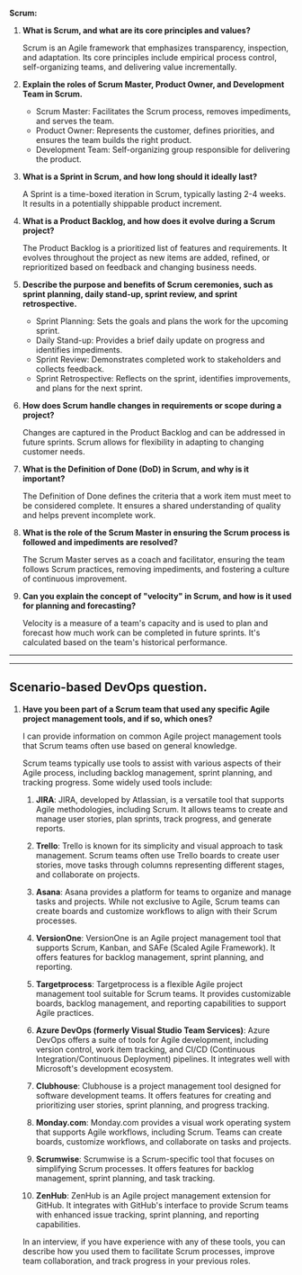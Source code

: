 **Scrum:**

1. **What is Scrum, and what are its core principles and values?**

   Scrum is an Agile framework that emphasizes transparency, inspection, and adaptation. Its core principles include empirical process control, self-organizing teams, and delivering value incrementally.

2. **Explain the roles of Scrum Master, Product Owner, and Development Team in Scrum.**

   - Scrum Master: Facilitates the Scrum process, removes impediments, and serves the team.
   - Product Owner: Represents the customer, defines priorities, and ensures the team builds the right product.
   - Development Team: Self-organizing group responsible for delivering the product.

3. **What is a Sprint in Scrum, and how long should it ideally last?**

   A Sprint is a time-boxed iteration in Scrum, typically lasting 2-4 weeks. It results in a potentially shippable product increment.

4. **What is a Product Backlog, and how does it evolve during a Scrum project?**

   The Product Backlog is a prioritized list of features and requirements. It evolves throughout the project as new items are added, refined, or reprioritized based on feedback and changing business needs.

5. **Describe the purpose and benefits of Scrum ceremonies, such as sprint planning, daily stand-up, sprint review, and sprint retrospective.**

   - Sprint Planning: Sets the goals and plans the work for the upcoming sprint.
   - Daily Stand-up: Provides a brief daily update on progress and identifies impediments.
   - Sprint Review: Demonstrates completed work to stakeholders and collects feedback.
   - Sprint Retrospective: Reflects on the sprint, identifies improvements, and plans for the next sprint.

6. **How does Scrum handle changes in requirements or scope during a project?**

   Changes are captured in the Product Backlog and can be addressed in future sprints. Scrum allows for flexibility in adapting to changing customer needs.

7. **What is the Definition of Done (DoD) in Scrum, and why is it important?**

   The Definition of Done defines the criteria that a work item must meet to be considered complete. It ensures a shared understanding of quality and helps prevent incomplete work.

8. **What is the role of the Scrum Master in ensuring the Scrum process is followed and impediments are resolved?**

   The Scrum Master serves as a coach and facilitator, ensuring the team follows Scrum practices, removing impediments, and fostering a culture of continuous improvement.

9. **Can you explain the concept of "velocity" in Scrum, and how is it used for planning and forecasting?**

   Velocity is a measure of a team's capacity and is used to plan and forecast how much work can be completed in future sprints. It's calculated based on the team's historical performance.

---
---

## Scenario-based DevOps question.

1. **Have you been part of a Scrum team that used any specific Agile project management tools, and if so, which ones?**

    I can provide information on common Agile project management tools that Scrum teams often use based on general knowledge.

    Scrum teams typically use tools to assist with various aspects of their Agile process, including backlog management, sprint planning, and tracking progress. Some widely used tools include:

    1. **JIRA**: JIRA, developed by Atlassian, is a versatile tool that supports Agile methodologies, including Scrum. It allows teams to create and manage user stories, plan sprints, track progress, and generate reports.

    2. **Trello**: Trello is known for its simplicity and visual approach to task management. Scrum teams often use Trello boards to create user stories, move tasks through columns representing different stages, and collaborate on projects.

    3. **Asana**: Asana provides a platform for teams to organize and manage tasks and projects. While not exclusive to Agile, Scrum teams can create boards and customize workflows to align with their Scrum processes.

    4. **VersionOne**: VersionOne is an Agile project management tool that supports Scrum, Kanban, and SAFe (Scaled Agile Framework). It offers features for backlog management, sprint planning, and reporting.

    5. **Targetprocess**: Targetprocess is a flexible Agile project management tool suitable for Scrum teams. It provides customizable boards, backlog management, and reporting capabilities to support Agile practices.

    6. **Azure DevOps (formerly Visual Studio Team Services)**: Azure DevOps offers a suite of tools for Agile development, including version control, work item tracking, and CI/CD (Continuous Integration/Continuous Deployment) pipelines. It integrates well with Microsoft's development ecosystem.

    7. **Clubhouse**: Clubhouse is a project management tool designed for software development teams. It offers features for creating and prioritizing user stories, sprint planning, and progress tracking.

    8. **Monday.com**: Monday.com provides a visual work operating system that supports Agile workflows, including Scrum. Teams can create boards, customize workflows, and collaborate on tasks and projects.

    9. **Scrumwise**: Scrumwise is a Scrum-specific tool that focuses on simplifying Scrum processes. It offers features for backlog management, sprint planning, and task tracking.

    10. **ZenHub**: ZenHub is an Agile project management extension for GitHub. It integrates with GitHub's interface to provide Scrum teams with enhanced issue tracking, sprint planning, and reporting capabilities.

    In an interview, if you have experience with any of these tools, you can describe how you used them to facilitate Scrum processes, improve team collaboration, and track progress in your previous roles.